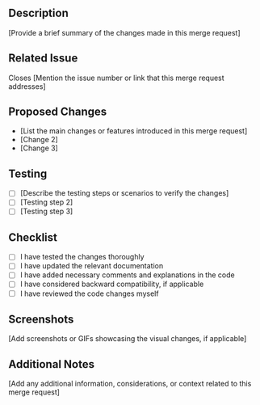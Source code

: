 ## Description
[Provide a brief summary of the changes made in this merge request]

## Related Issue
Closes [Mention the issue number or link that this merge request addresses]

## Proposed Changes
- [List the main changes or features introduced in this merge request]
- [Change 2]
- [Change 3]

## Testing
- [ ] [Describe the testing steps or scenarios to verify the changes]
- [ ] [Testing step 2]
- [ ] [Testing step 3]

## Checklist
- [ ] I have tested the changes thoroughly
- [ ] I have updated the relevant documentation
- [ ] I have added necessary comments and explanations in the code
- [ ] I have considered backward compatibility, if applicable
- [ ] I have reviewed the code changes myself

## Screenshots
[Add screenshots or GIFs showcasing the visual changes, if applicable]

## Additional Notes
[Add any additional information, considerations, or context related to this merge request]